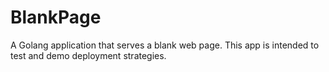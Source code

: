 # BlankPage
A Golang application that serves a blank web page. This app is intended to test and demo deployment strategies.
